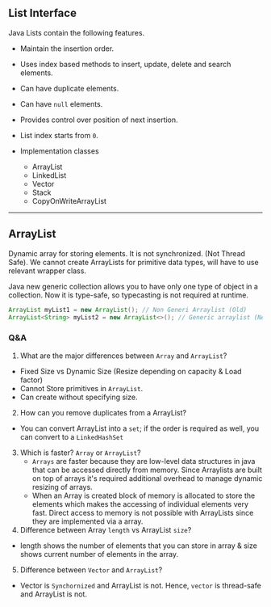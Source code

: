 ## List Interface

Java Lists contain the following features.

- Maintain the insertion order.
- Uses index based methods to insert, update, delete and search elements.
- Can have duplicate elements.
- Can have `null` elements.
- Provides control over position of next insertion.
- List index starts from `0`.
- Implementation classes 
       
  - ArrayList
  - LinkedList
  - Vector
  - Stack
  - CopyOnWriteArrayList
---
  
## ArrayList

Dynamic array for storing elements. It is not synchronized. (Not Thread Safe). We cannot create ArrayLists for primitive data types, will have to use relevant wrapper class.

Java new generic collection allows you to have only one type of object in a collection. Now it is type-safe, so typecasting is not required at runtime.

```java 
ArrayList myList1 = new ArrayList(); // Non Generi Arraylist (Old)
ArrayList<String> myList2 = new ArrayList<>(); // Generic arraylist (New)
```

### Q&A
1) What are the major differences between `Array` and `ArrayList`?
- Fixed Size vs Dynamic Size (Resize depending on capacity & Load factor)
- Cannot Store primitives in `ArrayList`.
- Can create without specifying size.

2) How can you remove duplicates from a ArrayList?
- You can convert ArrayList into a `set`; if the order is required as well, you can convert to a `LinkedHashSet`
3) Which is faster? `Array` or `ArrayList`?
   - `Arrays` are faster because they are low-level data structures in java that can be accessed directly from memory. Since Arraylists are built on top of arrays it's required additional overhead to manage dynamic resizing of arrays.
   - When an Array is created block of memory is allocated to store the elements which makes the accessing of individual elements very fast. Direct access to memory is not possible with ArrayLists since they are implemented via a array.
4) Difference between Array `length` vs ArrayList `size`?
- length shows the number of elements that you can store in array & size shows current number of elements in the array.
5) Difference between `Vector` and `ArrayList`?
- Vector is `Synchornized` and ArrayList is not. Hence, `vector` is thread-safe and ArrayList is not.
